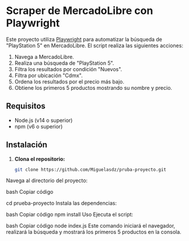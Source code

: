 # Scraper de MercadoLibre con Playwright

Este proyecto utiliza [Playwright](https://playwright.dev) para automatizar la búsqueda de "PlayStation 5" en MercadoLibre. El script realiza las siguientes acciones:

1. Navega a MercadoLibre.
2. Realiza una búsqueda de "PlayStation 5".
3. Filtra los resultados por condición "Nuevos".
4. Filtra por ubicación "Cdmx".
5. Ordena los resultados por el precio más bajo.
6. Obtiene los primeros 5 productos mostrando su nombre y precio.

## Requisitos

- Node.js (v14 o superior)
- npm (v6 o superior)

## Instalación

1. **Clona el repositorio:**

   ```bash
   git clone https://github.com/Miguelasdz/pruba-proyecto.git
Navega al directorio del proyecto:

bash
Copiar código

cd prueba-proyecto
Instala las dependencias:

bash
Copiar código
npm install
Uso
Ejecuta el script:

bash
Copiar código
node index.js
Este comando iniciará el navegador, realizará la búsqueda y mostrará los primeros 5 productos en la consola.

